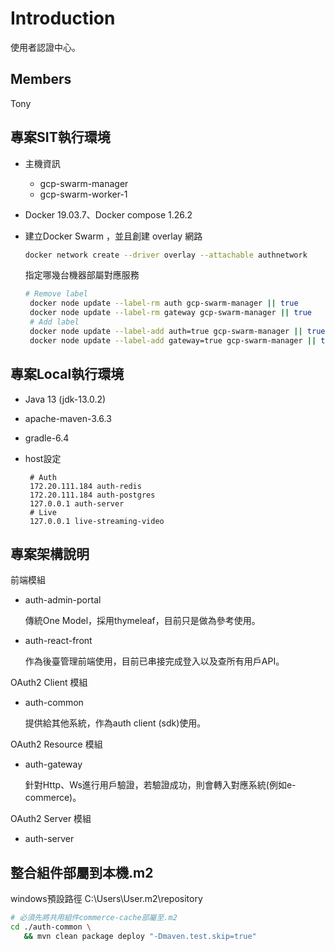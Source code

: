 # Introduction

使用者認證中心。

## Members

Tony

## 專案SIT執行環境

* 主機資訊
  * gcp-swarm-manager
  * gcp-swarm-worker-1

* Docker 19.03.7、Docker compose 1.26.2
* 建立Docker Swarm ，並且創建 overlay 網路

  ```bash
  docker network create --driver overlay --attachable authnetwork
  ```

  指定哪幾台機器部屬對應服務

  ```bash
  # Remove label
   docker node update --label-rm auth gcp-swarm-manager || true
   docker node update --label-rm gateway gcp-swarm-manager || true
   # Add label
   docker node update --label-add auth=true gcp-swarm-manager || true
   docker node update --label-add gateway=true gcp-swarm-manager || true
  ```

## 專案Local執行環境

* Java 13 (jdk-13.0.2)
* apache-maven-3.6.3
* gradle-6.4
* host設定

  ```text
   # Auth
   172.20.111.184 auth-redis
   172.20.111.184 auth-postgres
   127.0.0.1 auth-server
   # Live
   127.0.0.1 live-streaming-video
  ```

## 專案架構說明

前端模組

* auth-admin-portal

  傳統One Model，採用thymeleaf，目前只是做為參考使用。
* auth-react-front

  作為後臺管理前端使用，目前已串接完成登入以及查所有用戶API。

OAuth2 Client 模組

* auth-common

  提供給其他系統，作為auth client (sdk)使用。

OAuth2 Resource 模組

* auth-gateway

  針對Http、Ws進行用戶驗證，若驗證成功，則會轉入對應系統(例如e-commerce)。

OAuth2 Server 模組

* auth-server

## 整合組件部屬到本機.m2

windows預設路徑 C:\Users\User\.m2\repository

```sh
# 必須先將共用組件commerce-cache部屬至.m2
cd ./auth-common \
   && mvn clean package deploy "-Dmaven.test.skip=true"
```
